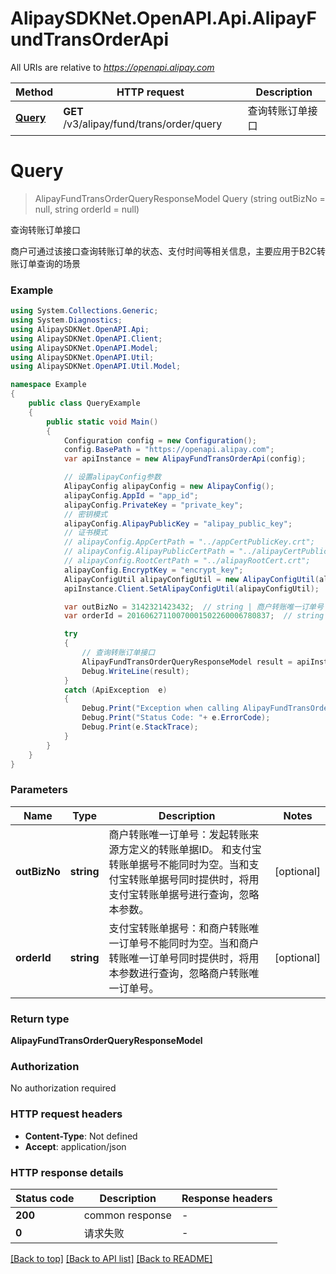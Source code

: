 # AlipaySDKNet.OpenAPI.Api.AlipayFundTransOrderApi

All URIs are relative to *https://openapi.alipay.com*

Method | HTTP request | Description
------------- | ------------- | -------------
[**Query**](AlipayFundTransOrderApi.md#query) | **GET** /v3/alipay/fund/trans/order/query | 查询转账订单接口


<a name="query"></a>
# **Query**
> AlipayFundTransOrderQueryResponseModel Query (string outBizNo = null, string orderId = null)

查询转账订单接口

商户可通过该接口查询转账订单的状态、支付时间等相关信息，主要应用于B2C转账订单查询的场景

### Example
```csharp
using System.Collections.Generic;
using System.Diagnostics;
using AlipaySDKNet.OpenAPI.Api;
using AlipaySDKNet.OpenAPI.Client;
using AlipaySDKNet.OpenAPI.Model;
using AlipaySDKNet.OpenAPI.Util;
using AlipaySDKNet.OpenAPI.Util.Model;

namespace Example
{
    public class QueryExample
    {
        public static void Main()
        {
            Configuration config = new Configuration();
            config.BasePath = "https://openapi.alipay.com";
            var apiInstance = new AlipayFundTransOrderApi(config);

            // 设置alipayConfig参数
            AlipayConfig alipayConfig = new AlipayConfig();
            alipayConfig.AppId = "app_id";
            alipayConfig.PrivateKey = "private_key";
            // 密钥模式
            alipayConfig.AlipayPublicKey = "alipay_public_key";
            // 证书模式
            // alipayConfig.AppCertPath = "../appCertPublicKey.crt";
            // alipayConfig.AlipayPublicCertPath = "../alipayCertPublicKey_RSA2.crt";
            // alipayConfig.RootCertPath = "../alipayRootCert.crt";
            alipayConfig.EncryptKey = "encrypt_key";
            AlipayConfigUtil alipayConfigUtil = new AlipayConfigUtil(alipayConfig);
            apiInstance.Client.SetAlipayConfigUtil(alipayConfigUtil);

            var outBizNo = 3142321423432;  // string | 商户转账唯一订单号：发起转账来源方定义的转账单据ID。  和支付宝转账单据号不能同时为空。当和支付宝转账单据号同时提供时，将用支付宝转账单据号进行查询，忽略本参数。 (optional) 
            var orderId = 20160627110070001502260006780837;  // string | 支付宝转账单据号：和商户转账唯一订单号不能同时为空。当和商户转账唯一订单号同时提供时，将用本参数进行查询，忽略商户转账唯一订单号。 (optional) 

            try
            {
                // 查询转账订单接口
                AlipayFundTransOrderQueryResponseModel result = apiInstance.Query(outBizNo, orderId);
                Debug.WriteLine(result);
            }
            catch (ApiException  e)
            {
                Debug.Print("Exception when calling AlipayFundTransOrderApi.Query: " + e.Message );
                Debug.Print("Status Code: "+ e.ErrorCode);
                Debug.Print(e.StackTrace);
            }
        }
    }
}
```

### Parameters

Name | Type | Description  | Notes
------------- | ------------- | ------------- | -------------
 **outBizNo** | **string**| 商户转账唯一订单号：发起转账来源方定义的转账单据ID。  和支付宝转账单据号不能同时为空。当和支付宝转账单据号同时提供时，将用支付宝转账单据号进行查询，忽略本参数。 | [optional] 
 **orderId** | **string**| 支付宝转账单据号：和商户转账唯一订单号不能同时为空。当和商户转账唯一订单号同时提供时，将用本参数进行查询，忽略商户转账唯一订单号。 | [optional] 

### Return type

**AlipayFundTransOrderQueryResponseModel**

### Authorization

No authorization required

### HTTP request headers

 - **Content-Type**: Not defined
 - **Accept**: application/json


### HTTP response details
| Status code | Description | Response headers |
|-------------|-------------|------------------|
| **200** | common response |  -  |
| **0** | 请求失败 |  -  |

[[Back to top]](#) [[Back to API list]](../README.md#documentation-for-api-endpoints) [[Back to README]](../README.md)


